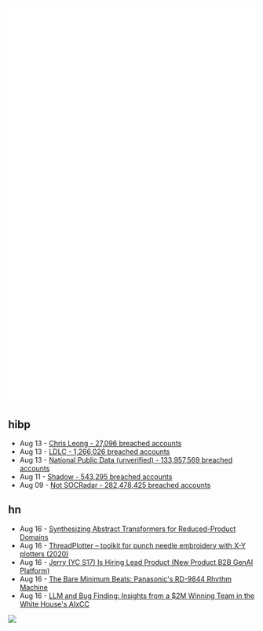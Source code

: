 ![Metrics](https://raw.githubusercontent.com/phixion/phixion/master/metrics.svg)

## hibp

<!--
for https://github.com/phixion/phixion/blob/main/.github/workflows/feeds.yml
-->
<!--START_SECTION:haveibeenpwnd-->
- Aug 13 - [Chris Leong - 27,096 breached accounts](https://haveibeenpwned.com/PwnedWebsites#ChrisLeong)
- Aug 13 - [LDLC - 1,266,026 breached accounts](https://haveibeenpwned.com/PwnedWebsites#LDLC)
- Aug 13 - [National Public Data (unverified) - 133,957,569 breached accounts](https://haveibeenpwned.com/PwnedWebsites#NationalPublicData)
- Aug 11 - [Shadow - 543,295 breached accounts](https://haveibeenpwned.com/PwnedWebsites#Shadow)
- Aug 09 - [Not SOCRadar - 282,478,425 breached accounts](https://haveibeenpwned.com/PwnedWebsites#NotSOCRadar)
<!--END_SECTION:haveibeenpwnd-->

## hn

<!--
for https://github.com/phixion/phixion/blob/main/.github/workflows/feeds.yml
-->
<!--START_SECTION:hn-->
- Aug 16 - [Synthesizing Abstract Transformers for Reduced-Product Domains](https://arxiv.org/abs/2408.04040)
- Aug 16 - [ThreadPlotter – toolkit for punch needle embroidery with X-Y plotters (2020)](https://github.com/LiciaHe/threadPlotter)
- Aug 16 - [Jerry (YC S17) Is Hiring Lead Product (New Product,B2B GenAI Platform)](https://jobs.ashbyhq.com/Jerry/d972d5ea-c671-49a9-b964-5fe829f075cf)
- Aug 16 - [The Bare Minimum Beats: Panasonic's RD-9844 Rhythm Machine](https://nicole.express/2024/panasonic-the-hedgehog.html)
- Aug 16 - [LLM and Bug Finding: Insights from a $2M Winning Team in the White House's AIxCC](https://team-atlanta.github.io/blog/post-atl/)
<!--END_SECTION:hn-->

<!--
for https://yhype.me
-->
![](https://hit.yhype.me/github/profile?user_id=13013670)
